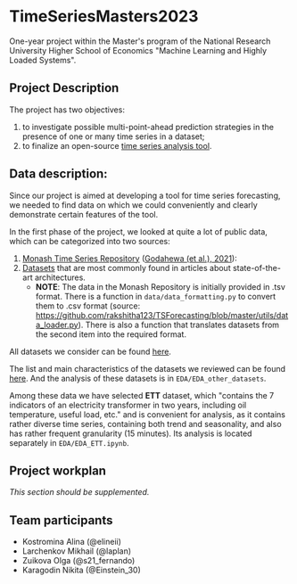 # TimeSeriesMasters2023
One-year project within the Master's program of the National Research University Higher School of Economics "Machine Learning and Highly Loaded Systems".

## Project Description
The project has two objectives: 
1. to investigate possible multi-point-ahead prediction strategies in the presence of one or many time series in a dataset;
2. to finalize an open-source [time series analysis tool](https://github.com/sb-ai-lab/tsururu).

## Data description:
Since our project is aimed at developing a tool for time series forecasting, we needed to find data on which we could conveniently and clearly demonstrate certain features of the tool.

In the first phase of the project, we looked at quite a lot of public data, which can be categorized into two sources:
1. [Monash Time Series Repository](https://forecastingdata.org/) ([Godahewa (et al.), 2021](https://arxiv.org/abs/2105.06643)):
2. [Datasets](https://drive.google.com/drive/folders/1ZOYpTUa82_jCcxIdTmyr0LXQfvaM9vIy) that are most commonly found in articles about state-of-the-art architectures.
    - __NOTE__: The data in the Monash Repository is initially provided in .tsv format. There is a function in `data/data_formatting.py` to convert them to .csv format (source: https://github.com/rakshitha123/TSForecasting/blob/master/utils/data_loader.py). There is also a function that translates datasets from the second item into the required format.

All datasets we consider can be found [here](https://disk.yandex.ru/d/jv8JiSWiSqao5w). 

The list and main characteristics of the datasets we reviewed can be found [here](https://docs.google.com/spreadsheets/d/1JILNPfSjYnumt_GqDQ4rmgW3Zxeg6KEhkaFU21vOVyI/edit#gid=0). And the analysis of these datasets is in `EDA/EDA_other_datasets`.

Among these data we have selected __ETT__ dataset, which "contains the 7 indicators of an electricity transformer in two years, including oil temperature, useful load, etc." and is convenient for analysis, as it contains rather diverse time series, containing both trend and seasonality, and also has rather frequent granularity (15 minutes). Its analysis is located separately in `EDA/EDA_ETT.ipynb`.

## Project workplan
*This section should be supplemented.*

## Team participants
- Kostromina Alina (@elineii)
- Larchenkov Mikhail (@laplan)
- Zuikova Olga (@s21_fernando)
- Karagodin Nikita (@Einstein_30)
